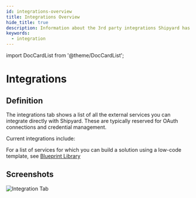 ```yaml
---
id: integrations-overview
title: Integrations Overview
hide_title: true
description: Information about the 3rd party integrations Shipyard has.
keywords:
  - integration
---
```

import DocCardList from '@theme/DocCardList';

# Integrations

## Definition

The integrations tab shows a list of all the external services you can integrate directly with Shipyard. These are typically reserved for OAuth connections and credential management.

Current integrations include:

<DocCardList />

For a list of services for which you can build a solution using a low-code template, see [Blueprint Library](../../blueprints/blueprint-library/blueprint-library-overview.md)


## Screenshots

![Integration Tab](../../../.gitbook/assets/image_109.png)
